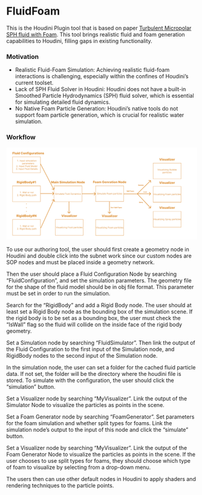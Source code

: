 # FluidFoam

This is the Houdini Plugin tool that is based on paper [Turbulent Micropolar SPH fluid with Foam](https://animation.rwth-aachen.de/media/papers/2018-TVCG-MPSPH.pdf). This tool brings realistic fluid and foam generation capabilities to Houdini, filling gaps in existing functionality.

### Motivation

- Realistic Fluid-Foam Simulation: Achieving realistic fluid-foam interactions is challenging, especially within the confines of Houdini’s current toolset.
- Lack of SPH Fluid Solver in Houdini: Houdini does not have a built-in Smoothed Particle Hydrodynamics (SPH) fluid solver, which is essential for simulating detailed fluid dynamics.
- No Native Foam Particle Generation: Houdini’s native tools do not support foam particle generation, which is crucial for realistic water simulation.

### Workflow

![workflow](/img_videos/workflow.png)

To use our authoring tool, the user should first create a geometry node in Houdini and double click into the subnet work since our custom nodes are SOP nodes and must be placed inside a geometry network. 

Then the user should place a Fluid Configuration Node by searching “FluidConfiguration”, and set the simulation parameters. The geometry file for the shape of the fluid model should be in obj file format. This parameter must be set in order to run the simulation.

Search for the “RigidBody” and add a Rigid Body node. The user should at least set a Rigid Body node as the bounding box of the simulation scene. If the rigid body is to be set as a bounding box, the user must check the “IsWall” flag so the fluid will collide on the inside face of the rigid body geometry. 

Set a Simulation node by searching “FluidSimulator”. Then link the output of the Fluid Configuration to the first input of the Simulation node, and RigidBody nodes to the second input of the Simulation node.

In the simulation node, the user can set a folder for the cached fluid particle data. If not set, the folder will be the directory where the houdini file is stored. To simulate with the configuration, the user should click the “simulation” button. 

Set a Visualizer node by searching “MyVisualizer”. Link the output of the Simulator Node to visualize the particles as points in the scene.

Set a Foam Generator node by searching “FoamGenerator”. Set parameters for the foam simulation and whether split types for foams. Link the simulation node’s output to the input of this node and click the “simulate” button. 

Set a Visualizer node by searching “MyVisualizer”. Link the output of the Foam Generator Node to visualize the particles as points in the scene. If the user chooses to use split types for foams, they should choose which type of foam to visualize by selecting from a drop-down menu.

The users then can use other default nodes in Houdini to apply shaders and rendering techniques to the particle points.

